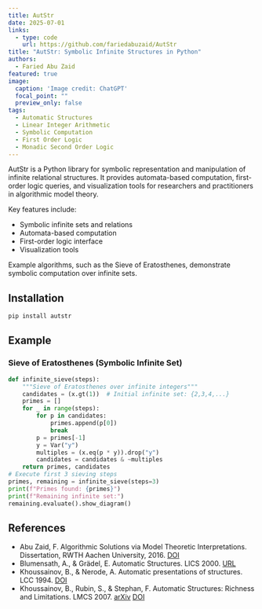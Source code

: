 ```yaml
---
title: AutStr
date: 2025-07-01
links:
  - type: code
    url: https://github.com/fariedabuzaid/AutStr
title: "AutStr: Symbolic Infinite Structures in Python"
authors:
  - Faried Abu Zaid
featured: true
image:
  caption: 'Image credit: ChatGPT'
  focal_point: ""
  preview_only: false
tags:
  - Automatic Structures
  - Linear Integer Arithmetic
  - Symbolic Computation
  - First Order Logic
  - Monadic Second Order Logic
---
```


  AutStr is a Python library for symbolic representation and manipulation of infinite relational structures. It provides automata-based computation, first-order logic queries, and visualization tools for researchers and practitioners in algorithmic model theory.

  Key features include:
  - Symbolic infinite sets and relations
  - Automata-based computation
  - First-order logic interface
  - Visualization tools

  Example algorithms, such as the Sieve of Eratosthenes, demonstrate symbolic computation over infinite sets.

## Installation
  ```bash
  pip install autstr
  ```

## Example
  ### Sieve of Eratosthenes (Symbolic Infinite Set)
  ```python
  def infinite_sieve(steps):
      """Sieve of Eratosthenes over infinite integers"""
      candidates = (x.gt(1))  # Initial infinite set: {2,3,4,...}
      primes = []
      for _ in range(steps):
          for p in candidates:
              primes.append(p[0])
              break
          p = primes[-1]
          y = Var("y")
          multiples = (x.eq(p * y)).drop("y")
          candidates = candidates & ~multiples
      return primes, candidates
  # Execute first 3 sieving steps
  primes, remaining = infinite_sieve(steps=3)
  print(f"Primes found: {primes}")
  print(f"Remaining infinite set:")
  remaining.evaluate().show_diagram()
  ```

## References
  - Abu Zaid, F. Algorithmic Solutions via Model Theoretic Interpretations. Dissertation, RWTH Aachen University, 2016. [DOI](https://doi.org/10.18154/RWTH-2017-07663)
  - Blumensath, A., & Grädel, E. Automatic Structures. LICS 2000. [URL](https://lics.siglog.org/2000/Grdel-AutomaticStructures.html)
  - Khoussainov, B., & Nerode, A. Automatic presentations of structures. LCC 1994. [DOI](https://doi.org/10.1007/3-540-60178-3_93)
  - Khoussainov, B., Rubin, S., & Stephan, F. Automatic Structures: Richness and Limitations. LMCS 2007. [arXiv](https://arxiv.org/abs/cs/0703064) [DOI](https://doi.org/10.2168/LMCS-3%282%3A2%292007)
